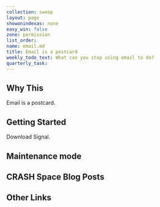 ```yaml
---
collection: sweep
layout: page
showonindexas: none
easy_win: false
zone: permission
list_order:
name: email.md
title: Email is a postcard
weekly_todo_text: What can you stop using email to do?
quarterly_task:
---
```

## Why This

Email is a postcard.

## Getting Started

Download Signal. 

## Maintenance mode

## CRASH Space Blog Posts

## Other Links
